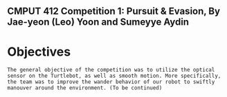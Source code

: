 ## CMPUT 412 Competition 1: Pursuit & Evasion, By Jae-yeon (Leo) Yoon and Sumeyye Aydin ##

Objectives
==========

	The general objective of the competition was to utilize the optical sensor on the Turtlebot, as well as smooth motion. More specifically, the team was to improve the wander behavior of our robot to swiftly manouver around the environment. (To be continued)
